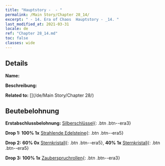 ```yaml
---
title: "Hauptstory -  - "
permalink: /Main Story/Chapter 28_14/
excerpt: " - 14. Era of Chaos  Hauptstory - _14. "
last_modified_at: 2021-03-31
locale: de
ref: "Chapter 28_14.md"
toc: false
classes: wide
---
```


## Details

 **Name:** 

 **Beschreibung:** 

 **Related to:** [](/de/Main Story/Chapter 28/)

## Beutebelohnung

 **Erstabschlussbelohnung:** [Silberschlüssel](/de/Items/con_693/){: .btn .btn--era3}

 **Drop 1:** **100% 1x** [Strahlende Edelsteine](/de/Items/mat_100/){: .btn .btn--era5}

 **Drop 2:** **60% 0x** [Sternkristall](/de/Items/mat_94/){: .btn .btn--era5}, **40% 1x** [Sternkristall](/de/Items/mat_94/){: .btn .btn--era5}

 **Drop 3:** **100% 1x** [Zauberspruchrollen](/de/Items/con_694/){: .btn .btn--era3}

